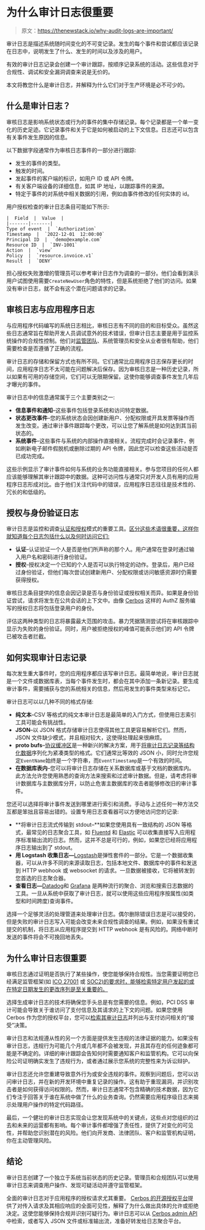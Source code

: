 # 为什么审计日志很重要

> 原文：<https://thenewstack.io/why-audit-logs-are-important/>

审计日志是描述系统随时间变化的不可变记录。发生的每个事件和尝试都应该记录在日志中，说明发生了什么、发生的时间以及涉及的用户。

有效的审计日志记录会创建一个审计跟踪，按顺序记录系统的活动。这些信息对于合规性、调试和安全漏洞调查来说是无价的。

本文将教您什么是审计日志，并解释为什么它们对于生产环境是必不可少的。

## 什么是审计日志？

审核日志是影响系统状态或行为的事件的集中存储记录。每个记录都是一个单一变化的历史足迹。它记录事件和关于它是如何被启动的上下文信息。日志还可以包含有关事件发生原因的信息。

以下数据字段通常作为审核日志事件的一部分进行跟踪:

*   发生的事件的类型。
*   触发的时间。
*   发起事件的客户端的标识，如用户 ID 或 API 令牌。
*   有关客户端设备的详细信息，如其 IP 地址，以跟踪事件的来源。
*   特定于事件的对系统中相关数据的引用，例如由事件修改的任何实体的 id。

用户授权检查的审计日志条目可能如下所示:

```
|  Field  |  Value  |
|-------|-------|
Type of event  |  `Authorization`
Timestamp  |  `2022-12-01  12:00:00`
Principal ID  |  `demo@example.com`
Resource ID  |  `INV-1001`
Action  |  `view`
Policy  |  `resource.invoice.v1`
Result  |  `DENY`

```

担心授权失败激增的管理员可以参考审计日志作为调查的一部分。他们会看到演示用户试图使用需要`CreateNewUser`角色的特性，但是系统拒绝了他们的访问。如果没有审计日志，就不会有这个潜在问题请求的记录。

## 审核日志与应用程序日志

与应用程序代码编写的系统日志相比，审核日志有不同的目的和目标受众。虽然这些日志通常旨在帮助开发人员调试意外的技术错误，但审计日志主要是用于监控系统操作的合规性控制。他们对[监管团队](https://thenewstack.io/authorization-in-the-context-of-soc-2-and-other-certifications/)、系统管理员和安全从业者很有帮助，他们需要检查是否遵循了正确的流程。

审计日志的存储和保留方式也有所不同。它们通常比应用程序日志保存更长的时间，应用程序日志不太可能在问题解决后保存。因为审核日志是一种历史记录，所以如果有可用的存储空间，它们可以无限期保留。这使你能够调查事件发生几年后才曝光的事件。

审计日志中的信息通常属于三个主要类别之一:

*   **信息事件和通知**–这些事件包括登录系统和访问特定数据。
*   **状态更改事件**–您的系统状态会因创建新用户、分配权限或开具发票等操作而发生改变。通过审计事件跟踪每个更改，可以让您了解系统是如何达到其当前状态的。
*   **系统事件**–这些事件与系统的内部操作直接相关。流程完成时会记录事件，例如刷新电子邮件假脱机或删除过期的 API 令牌，因此您可以检查这些活动是否已成功完成。

这些示例显示了审计事件如何与系统的业务功能直接相关。参与您项目的任何人都应该能够理解其审计跟踪中的数据。这种可访问性与通常只对开发人员有用的应用程序日志形成对比。由于他们关注代码中的错误，应用程序日志往往是技术性的、冗长的和低级的。

## 授权与身份验证日志

审计日志是监控和调查[认证和授权](https://thenewstack.io/how-do-authentication-and-authorization-differ/)模式的重要工具。[区分这些术语很重要，这样你就知道每个日志包括什么以及何时访问它们:](https://cerbos.dev/blog/what-is-cerbos)

*   **认证**–认证验证一个人是否是他们所声称的那个人。用户通常在登录时通过输入用户名和密码进行身份验证。
*   **授权**–授权决定一个已知的个人是否可以执行特定的动作。登录后，用户已经过身份验证，但他们每次尝试创建新用户、分配权限或访问敏感资源时仍需要获得授权。

审核日志条目提供的信息会因记录是否与身份验证或授权相关而异。如果是身份验证尝试，请求将发生在公共会话的上下文中。由像 [Cerbos](https://cerbos.dev) 这样的 AuthZ 服务编写的授权日志将包括登录用户的身份。

评估这两种类型的日志将暴露最大范围的攻击。暴力凭据猜测尝试将在审核跟踪中显示为失败的身份验证。同时，用户被拒绝授权的峰值可能表示他们的 API 令牌已被攻击者拦截。

## 如何实现审计日志记录

每次发生重大事件时，您的应用程序都应该写审计日志。最简单地说，审计日志就是一个文件或数据库表，当每个事件发生时，都会在其中添加一条新记录。要生成审计事件，需要捕获与您的系统相关的信息，然后用发生的事件类型来标记它。

审计日志可以以几种不同的格式存储:

*   **纯文本**–CSV 等格式的纯文本审计日志是最简单的入门方式，但使用日志索引工具可能会有挑战性。
*   **JSON**–以 JSON 格式存储审计日志使得其他工具更容易解析它们。然而，JSON 文件缺少模式，并且相对较大，这使得处理起来很麻烦。
*   **proto bufs**–[协议缓冲区](https://developers.google.com/protocol-buffers)是一种新兴的解决方案，用于[将审计日志记录等结构化数据](https://thenewstack.io/cerboss-secret-ingredients-protobufs-and-grpc/)序列化为紧凑类型的格式。它们通常比等效的 JSON 小，同时允许您规定`EventName`始终是一个字符串，而`EventTimestamp`是一个有效的时间。
*   **在数据库表内**–您可以将审计日志存储在关系数据库或基于文档的数据库内。此方法允许您使用熟悉的查询方法来搜索和过滤审计数据。但是，请考虑将审计数据库与主数据库分开，以防止危害主数据库的攻击者能够修改旧的审计事件。

您还可以选择将审计事件发送到哪里进行索引和消费。手动与上述任何一种方法交互都是笨拙且容易出错的。设置专用日志查看器可以方便地访问您的记录:

*   **将审计日志流式传输到 stdout–**如果您使用具有一致结构的 JSON 等格式，最常见的日志聚合工具，如 [Fluentd](https://www.fluentd.org) 和 [Elastic](https://www.elastic.co) 可以收集直接写入应用程序标准输出流的日志。然而，这并不总是可行的，例如，如果您已经将应用程序日志输出到了 stdout。
*   **用 Logstash 收集日志—**[Logstash](https://www.elastic.co/logstash)是弹性套件的一部分。它是一个数据收集器，可以从许多不同的来源读取日志，包括本地文件、数据库中的事件和发送到 HTTP webhook 或 websocket 的请求。一旦数据被接收，它将被转发到您首选的日志聚合器。
*   **查看日志—**[Datadog](https://docs.datadoghq.com/logs)和 [Grafana](https://grafana.com/logs) 是两种流行的聚合、浏览和搜索日志数据的工具。一旦从系统中获取了审计日志，就可以使用这些应用程序按属性(如类型和时间跨度)查询事件。

选择一个足够灵活的处理管道来处理审计日志。偶尔删除错误日志是可以接受的，但是失败的审计日志写入可能会改变未来合规性调查的结果。例如，如果没有重试提交的机制，将日志从应用程序提交到 HTTP webhook 是有风险的。网络中断时发送的事件将会不可挽回地丢失。

## 为什么审计日志很重要

审核日志通过证明是否执行了某些操作，使您能够保持合规性。当您需要证明您已经满足监管框架(如 [ICO 27001](https://www.iso.org/isoiec-27001-information-security.html) 或 [SOC2)的要求时，能够检索特定用户发起的或在特定日期发生的更改序列是至关重要的。](https://soc2.co.uk)

选择生成审计日志的技术将确保您手头总是有您需要的信息。例如，PCI DSS 审计可能会导致关于谁访问了支付信息及其请求的上下文的问题。如果您使用 Cerbos 作为您的授权平台，您可以[检索其审计日志](https://docs.cerbos.dev/cerbos/latest/api/admin_api.html)并列出与支付访问相关的“接受”决策。

审计日志和法规遵从性的另一个方面是提供发生违规的法律证据的能力。如果没有审计日志，违规行为可能几个月或几年都不会被发现，并且其存在的任何迹象都可能是不确定的。详细的审计跟踪会告知何时需要通知客户和监管机构。它可以向保险公司证明确实发生了违规行为，或者通过展示您系统的完整性来为诉讼辩护。

审计日志还允许您重建导致意外行为或安全违规的事件。观察到问题后，您可以访问审计日志，并在新的开发环境中重复记录的操作。这有助于重现漏洞，并识别攻击者是如何获得访问权限的。然而，审计日志通常不包含精确的技术数据，因为它们专注于回答关于谁在系统中做了什么的业务查询。仍然需要应用程序级日志来揭示处理用户操作的特定代码路径。

最后，一个健壮的审计日志实现会让您发现系统中的关键点，这些点对您组织的过去和未来的运营都有影响。每个审计事件都增强了责任性，提供了对变化的可见性，并帮助您识别潜在的风险。他们向开发商、法律团队、客户和监管机构证明，你在主动管理风险。

## 结论

审计日志创建了一个独立于系统当前状态的历史记录。管理员和合规团队可以使用审计日志来调查用户操作、发现可疑活动并遵守监管框架。

全面的审计日志对于应用程序的授权请求尤其重要。 [Cerbos 的开源授权平台](https://cerbos.dev/product-features#full-audit-logs)提供了对传入请求及其相应响应的全面可见性，解释了为什么做出具体的允许或拒绝决定。这使您能够保持合规并识别可疑行为。审计日志可以从 [Cerbos admin API](https://docs.cerbos.dev/cerbos/latest/api/admin_api.html) 中检索，或者写入 JSON 文件或标准输出流，准备好转发给日志聚合平台。

<svg xmlns:xlink="http://www.w3.org/1999/xlink" viewBox="0 0 68 31" version="1.1"><title>Group</title> <desc>Created with Sketch.</desc></svg>